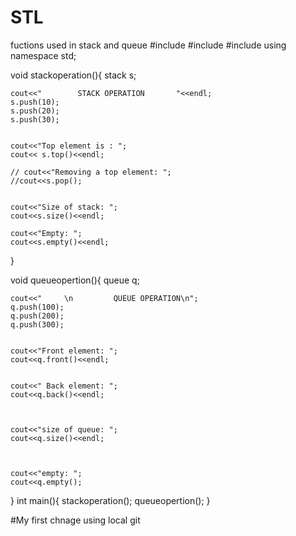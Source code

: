 # STL
fuctions used in stack and queue
#include<iostream>
#include <stack>
#include <queue>
using namespace std;

void stackoperation(){
    stack<int> s;
    
    cout<<"        STACK OPERATION       "<<endl;
    s.push(10);
    s.push(20);
    s.push(30);
    
    
    cout<<"Top element is : ";
    cout<< s.top()<<endl;
    
    // cout<<"Removing a top element: ";
    //cout<<s.pop();
    
    
    cout<<"Size of stack: ";
    cout<<s.size()<<endl;
    
    cout<<"Empty: ";
    cout<<s.empty()<<endl;
    
    
    
    
    
    
    
}

void queueopertion(){
    queue<int> q;
    
    cout<<"     \n         QUEUE OPERATION\n";
    q.push(100);
    q.push(200);
    q.push(300);
    
    
    cout<<"Front element: ";
    cout<<q.front()<<endl;
    
    
    cout<<" Back element: ";
    cout<<q.back()<<endl;
    
    
    
    cout<<"size of queue: ";
    cout<<q.size()<<endl;
    
    
    
    cout<<"empty: ";
    cout<<q.empty();
    
    
}
int main(){
    stackoperation();
    queueopertion();
}

#My first chnage using local git